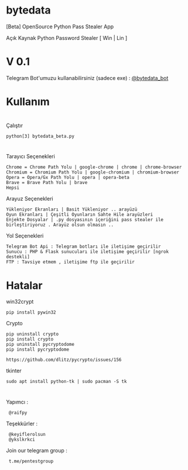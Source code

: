 # bytedata
 [Beta] OpenSource Python Pass Stealer App
 
 Açık Kaynak Python Password Stealer [ Win | Lin ]
 <h1>V 0.1</h1>
 
 Telegram Bot'umuzu kullanabilirsiniz (sadece exe) : <a href="https://t.me/bytedata_bot" target="_blank">@bytedata_bot</a>
 
# Kullanım
 #
 Çalıştır 
 
    python[3] bytedata_beta.py
  #  
 Tarayıcı Seçenekleri
 
    Chrome = Chrome Path Yolu | google-chrome | chrome | chrome-browser
    Chromium = Chromium Path Yolu | google-chromium | chromium-browser
    Opera = Opera/Gx Path Yolu | opera | opera-beta
    Brave = Brave Path Yolu | brave
    Hepsi
 
 Arayuz Seçenekleri
 
    Yükleniyor Ekranları | Basit Yükleniyor .. arayüzü
    Oyun Ekranları | Çeşitli Oyunların Sahte Hile arayüzleri
    Enjekte Dosyalar | .py dosyasının içeriğini pass stealer ile birleştiriyoruz . Arayüz olsun olmasın ..
    
 Yol Seçenekleri
 
    Telegram Bot Api : Telegram botları ile iletişime geçirilir
    Sunucu : PHP & Flask sunucuları ile iletişime geçirilir [ngrok destekli]
    FTP : Tavsiye etmem , iletişime ftp ile geçirilir
    
# Hatalar

 win32crypt
 
    pip install pywin32
    
 Crypto
 
    pip uninstall crypto
    pip install crypto
    pip uninstall pycryptodome
    pip install pycryptodome
    
    https://github.com/dlitz/pycrypto/issues/156
            
    
  tkinter
 
    sudo apt install python-tk | sudo pacman -S tk
 
 #
 
 #
 
 
 
 Yapımcı :
     
     @raifpy
 
 Teşekkürler :
 
     @keyiflerolsun
     @ykslkrkci
 
 Join our telegram group : 
     
     t.me/pentestgroup
 
